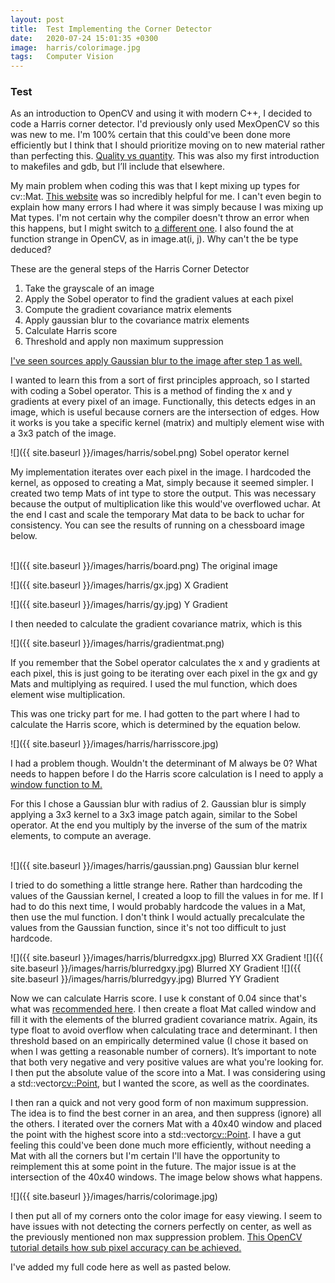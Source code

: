 ```yaml
---
layout: post
title:  Test Implementing the Corner Detector
date:   2020-07-24 15:01:35 +0300
image:  harris/colorimage.jpg
tags:   Computer Vision
---
```


### Test
			
As an introduction to OpenCV and using it with modern C++, I decided to code a Harris corner detector. I'd previously only used MexOpenCV so this was new to me. I'm 100% certain that this could've been done more efficiently but I think that I should prioritize moving on to new material rather than perfecting this. <a href = "https://blog.codinghorror.com/quantity-always-trumps-quality/">Quality vs quantity</a>. This was also my first introduction to makefiles and gdb, but I’ll include that elsewhere.

My main problem when coding this was that I kept mixing up types for cv::Mat. <a href = "http://ninghang.blogspot.com/2012/11/list-of-mat-type-in-opencv.html">This website</a> was so incredibly helpful for me. I can't even begin to explain how many errors I had where it was simply because I was mixing up Mat types. I'm not certain why the compiler doesn't throw an error when this happens, but I might switch to <a href = "https://stackoverflow.com/questions/13546151/opencv-error-for-accessing-cvmat-data">a different one</a>. I also found the at function strange in OpenCV, as in image.at<uchar>(i, j). Why can't the <uchar> be type deduced?  

These are the general steps of the Harris Corner Detector

1.  Take the grayscale of an image
2.  Apply the Sobel operator to find the gradient values at each pixel
3.  Compute the gradient covariance matrix elements
4.  Apply gaussian blur to the covariance matrix elements
5.  Calculate Harris score
6.  Threshold and apply non maximum suppression

<a href = "http://www.ipol.im/pub/art/2018/229/article_lr.pdf"> I've seen sources apply Gaussian blur to the image after step 1 as well. </a>

I wanted to learn this from a sort of first principles approach, so I started with coding a Sobel operator. This is a method of finding the x and y gradients at every pixel of an image. Functionally, this detects edges in an image, which is useful because corners are the intersection of edges. How it works is you take a specific kernel (matrix) and multiply element wise with a 3x3 patch of the image.

![]({{ site.baseurl }}/images/harris/sobel.png)
Sobel operator kernel
			
My implementation iterates over each pixel in the image. I hardcoded the kernel, as opposed to creating a Mat, simply because it seemed simpler.  I created two temp Mats of int type to store the output. This was necessary because the output of multiplication like this would've overflowed uchar. At the end I cast and scale the temporary Mat data to be back to uchar for consistency. You can see the results of running on a chessboard image below.  <br><br>

![]({{ site.baseurl }}/images/harris/board.png)
The original image
			
![]({{ site.baseurl }}/images/harris/gx.jpg)
X Gradient
			
![]({{ site.baseurl }}/images/harris/gy.jpg)
Y Gradient

I then needed to calculate the gradient covariance matrix, which is this
			
![]({{ site.baseurl }}/images/harris/gradientmat.png)

If you remember that the Sobel operator calculates the x and y gradients at each pixel, this is just going to be iterating over each pixel in the gx and gy Mats and multiplying as required. I used the mul function, which does element wise multiplication.

This was one tricky part for me. I had gotten to the part where I had to calculate the Harris score, which is determined by the equation below.
			
![]({{ site.baseurl }}/images/harris/harrisscore.jpg)

I had a problem though. Wouldn't the determinant of M always be 0? What needs to happen before I do the Harris score calculation is I need to apply a <a href = "https://stackoverflow.com/questions/15075239/the-harris-stephens-corner-detection-algorithm-determinant-always-0-zero">window function to M.</a>

For this I chose a Gaussian blur with radius of 2.  Gaussian blur is simply applying a 3x3 kernel to a 3x3 image patch again, similar to the Sobel operator. At the end you multiply by the inverse of the sum of the matrix elements, to compute an average.  <br><br>
			
![]({{ site.baseurl }}/images/harris/gaussian.png)
Gaussian blur kernel
			
I tried to do something a little strange here. Rather than hardcoding the values of the Gaussian kernel, I created a loop to fill the values in for me.  If I had to do this next time, I would probably hardcode the values in a Mat, then use the mul function. I don't think I would actually precalculate the values from the Gaussian function, since it's not too difficult to just hardcode.
			
![]({{ site.baseurl }}/images/harris/blurredgxx.jpg)
Blurred XX Gradient
![]({{ site.baseurl }}/images/harris/blurredgxy.jpg)
Blurred XY Gradient
![]({{ site.baseurl }}/images/harris/blurredgyy.jpg)
Blurred YY Gradient

Now we can calculate Harris score. I use k constant of 0.04 since that's what was <a href = "https://courses.cs.washington.edu/courses/cse576/06sp/notes/HarrisDetector.pdf">recommended here</a>. I then create a float Mat called window and fill it with the elements of the blurred gradient covariance matrix. Again, its type float to avoid overflow when calculating trace and determinant. I then threshold based on an empirically determined value (I chose it based on when I was getting a reasonable number of corners). It’s important to note that both very negative and very positive values are what you're looking for. I then put the absolute value of the score into a Mat. I was considering using a std::vector<cv::Point>, but I wanted the score, as well as the coordinates.

I then ran a quick and not very good form of non maximum suppression. The idea is to find the best corner in an area, and then suppress (ignore) all the others.  I iterated over the corners Mat with a 40x40 window and placed the point with the highest score into a std::vector<cv::Point>. I have a gut feeling this could've been done much more efficiently, without needing a Mat with all the corners but I'm certain I'll have the opportunity to reimplement this at some point in the future. The major issue is at the intersection of the 40x40 windows. The image below shows what happens. 
			
![]({{ site.baseurl }}/images/harris/colorimage.jpg)
			
I then put all of my corners onto the color image for easy viewing. I seem to have issues with not detecting the corners perfectly on center, as well as the previously mentioned non max suppression problem. <a href = "https://opencv-python-tutroals.readthedocs.io/en/latest/py_tutorials/py_feature2d/py_features_harris/py_features_harris.html">This OpenCV tutorial details how sub pixel accuracy can be achieved.</a>
			
I've added my full code here as well as pasted below.

